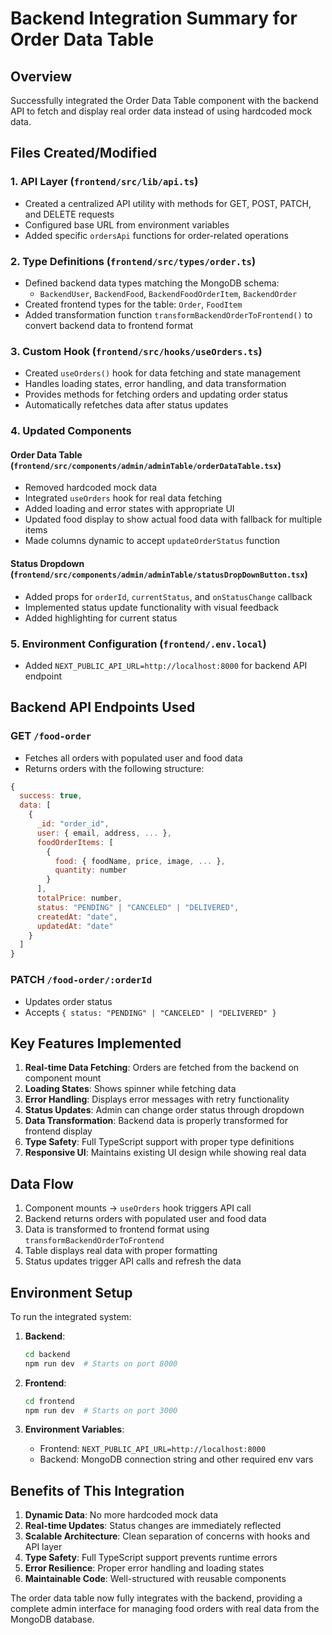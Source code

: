 # Backend Integration Summary for Order Data Table

## Overview
Successfully integrated the Order Data Table component with the backend API to fetch and display real order data instead of using hardcoded mock data.

## Files Created/Modified

### 1. API Layer (`frontend/src/lib/api.ts`)
- Created a centralized API utility with methods for GET, POST, PATCH, and DELETE requests
- Configured base URL from environment variables
- Added specific `ordersApi` functions for order-related operations

### 2. Type Definitions (`frontend/src/types/order.ts`)
- Defined backend data types matching the MongoDB schema:
  - `BackendUser`, `BackendFood`, `BackendFoodOrderItem`, `BackendOrder`
- Created frontend types for the table: `Order`, `FoodItem`
- Added transformation function `transformBackendOrderToFrontend()` to convert backend data to frontend format

### 3. Custom Hook (`frontend/src/hooks/useOrders.ts`)
- Created `useOrders()` hook for data fetching and state management
- Handles loading states, error handling, and data transformation
- Provides methods for fetching orders and updating order status
- Automatically refetches data after status updates

### 4. Updated Components

#### Order Data Table (`frontend/src/components/admin/adminTable/orderDataTable.tsx`)
- Removed hardcoded mock data
- Integrated `useOrders` hook for real data fetching
- Added loading and error states with appropriate UI
- Updated food display to show actual food data with fallback for multiple items
- Made columns dynamic to accept `updateOrderStatus` function

#### Status Dropdown (`frontend/src/components/admin/adminTable/statusDropDownButton.tsx`)
- Added props for `orderId`, `currentStatus`, and `onStatusChange` callback
- Implemented status update functionality with visual feedback
- Added highlighting for current status

### 5. Environment Configuration (`frontend/.env.local`)
- Added `NEXT_PUBLIC_API_URL=http://localhost:8000` for backend API endpoint

## Backend API Endpoints Used

### GET `/food-order`
- Fetches all orders with populated user and food data
- Returns orders with the following structure:
```javascript
{
  success: true,
  data: [
    {
      _id: "order_id",
      user: { email, address, ... },
      foodOrderItems: [
        {
          food: { foodName, price, image, ... },
          quantity: number
        }
      ],
      totalPrice: number,
      status: "PENDING" | "CANCELED" | "DELIVERED",
      createdAt: "date",
      updatedAt: "date"
    }
  ]
}
```

### PATCH `/food-order/:orderId`
- Updates order status
- Accepts `{ status: "PENDING" | "CANCELED" | "DELIVERED" }`

## Key Features Implemented

1. **Real-time Data Fetching**: Orders are fetched from the backend on component mount
2. **Loading States**: Shows spinner while fetching data
3. **Error Handling**: Displays error messages with retry functionality
4. **Status Updates**: Admin can change order status through dropdown
5. **Data Transformation**: Backend data is properly transformed for frontend display
6. **Type Safety**: Full TypeScript support with proper type definitions
7. **Responsive UI**: Maintains existing UI design while showing real data

## Data Flow

1. Component mounts → `useOrders` hook triggers API call
2. Backend returns orders with populated user and food data
3. Data is transformed to frontend format using `transformBackendOrderToFrontend`
4. Table displays real data with proper formatting
5. Status updates trigger API calls and refresh the data

## Environment Setup

To run the integrated system:

1. **Backend**: 
   ```bash
   cd backend
   npm run dev  # Starts on port 8000
   ```

2. **Frontend**:
   ```bash
   cd frontend
   npm run dev  # Starts on port 3000
   ```

3. **Environment Variables**:
   - Frontend: `NEXT_PUBLIC_API_URL=http://localhost:8000`
   - Backend: MongoDB connection string and other required env vars

## Benefits of This Integration

1. **Dynamic Data**: No more hardcoded mock data
2. **Real-time Updates**: Status changes are immediately reflected
3. **Scalable Architecture**: Clean separation of concerns with hooks and API layer
4. **Type Safety**: Full TypeScript support prevents runtime errors
5. **Error Resilience**: Proper error handling and loading states
6. **Maintainable Code**: Well-structured with reusable components

The order data table now fully integrates with the backend, providing a complete admin interface for managing food orders with real data from the MongoDB database.